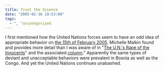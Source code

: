 ```yaml
---
title: Trust the Science
date: "2005-02-16 19:53:00"
tags:
  - ", "uncategorized
---
```

I first mentioned how the United Nations forces
seem to have an odd idea of appropriate behavior on <a href="http://www.schierer.org/~luke/log/view.php?date=20050215-1050">the
15th of February 2005</a>.  Michelle Malkin found
and provides more detail than I was aware of in "<a href="http://michellemalkin.com/archives/001530.htm">The
U.N.'s Rape of the Innocents</a>" and the associated <a href="http://www.townhall.com/columnists/michellemalkin/mm20050216.shtml">column</a>."
Apparently the same types of deviant and unacceptable behaviors
were prevalent in Bosnia as well as the Congo.  And yet the United
Nations continues unabashed.

